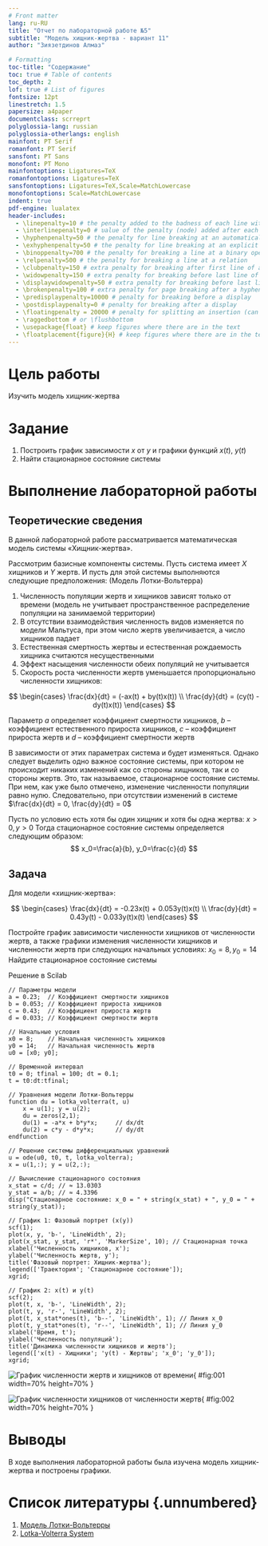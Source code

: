 ```yaml
---
# Front matter
lang: ru-RU
title: "Отчет по лабораторной работе №5"
subtitle: "Модель хищник-жертва - вариант 11"
author: "Зиязетдинов Алмаз"

# Formatting
toc-title: "Содержание"
toc: true # Table of contents
toc_depth: 2
lof: true # List of figures
fontsize: 12pt
linestretch: 1.5
papersize: a4paper
documentclass: scrreprt
polyglossia-lang: russian
polyglossia-otherlangs: english
mainfont: PT Serif
romanfont: PT Serif
sansfont: PT Sans
monofont: PT Mono
mainfontoptions: Ligatures=TeX
romanfontoptions: Ligatures=TeX
sansfontoptions: Ligatures=TeX,Scale=MatchLowercase
monofontoptions: Scale=MatchLowercase
indent: true
pdf-engine: lualatex
header-includes:
  - \linepenalty=10 # the penalty added to the badness of each line within a paragraph (no associated penalty node) Increasing the υalue makes tex try to haυe fewer lines in the paragraph.
  - \interlinepenalty=0 # υalue of the penalty (node) added after each line of a paragraph.
  - \hyphenpenalty=50 # the penalty for line breaking at an automatically inserted hyphen
  - \exhyphenpenalty=50 # the penalty for line breaking at an explicit hyphen
  - \binoppenalty=700 # the penalty for breaking a line at a binary operator
  - \relpenalty=500 # the penalty for breaking a line at a relation
  - \clubpenalty=150 # extra penalty for breaking after first line of a paragraph
  - \widowpenalty=150 # extra penalty for breaking before last line of a paragraph
  - \displaywidowpenalty=50 # extra penalty for breaking before last line before a display math
  - \brokenpenalty=100 # extra penalty for page breaking after a hyphenated line
  - \predisplaypenalty=10000 # penalty for breaking before a display
  - \postdisplaypenalty=0 # penalty for breaking after a display
  - \floatingpenalty = 20000 # penalty for splitting an insertion (can only be split footnote in standard LaTeX)
  - \raggedbottom # or \flushbottom
  - \usepackage{float} # keep figures where there are in the text
  - \floatplacement{figure}{H} # keep figures where there are in the text
---
```


# Цель работы

Изучить модель хищник-жертва

# Задание

1.	Построить график зависимости $x$ от $y$ и графики функций $x(t)$, $y(t)$
2.	Найти стационарное состояние системы


# Выполнение лабораторной работы

## Теоретические сведения

В данной лабораторной работе рассматривается математическая модель системы «Хищник-жертва». 

Рассмотрим базисные компоненты системы. 
Пусть система имеет $X$ хищников и $Y$ жертв. И пусть для этой системы выполняются следующие предположения: (Модель Лотки-Вольтерра)
1.	Численность популяции жертв и хищников зависят только от времени (модель не учитывает пространственное распределение популяции на занимаемой территории) 
2.	В отсутствии взаимодействия численность видов изменяется по модели Мальтуса, при этом число жертв увеличивается, а число хищников падает 
3.	Естественная смертность жертвы и естественная рождаемость хищника считаются несущественными 
4.	Эффект насыщения численности обеих популяций не учитывается 
5.	Скорость роста численности жертв уменьшается пропорционально численности хищников:

$$
 \begin{cases}
	\frac{dx}{dt} = (-ax(t) + by(t)x(t))
	\\   
	\frac{dy}{dt} = (cy(t) - dy(t)x(t))
 \end{cases}
$$

Параметр $a$ определяет коэффициент смертности хищников, $b$ – коэффициент естественного прироста хищников, $c$ – коэффициент прироста жертв и $d$ – коэффициент смертности жертв

В зависимости от этих параметрах система и будет изменяться. Однако следует выделить одно важное состояние системы, при котором не происходит никаких изменений как со стороны хищников, так и со стороны жертв. Это, так называемое, стационарное состояние системы. При нем, как уже было отмечено, изменение численности популяции равно нулю.
Следовательно, при отсутствии изменений в системе $\frac{dx}{dt} = 0, \frac{dy}{dt} = 0$

Пусть по условию есть хотя бы один хищник и хотя бы одна жертва: $x>0, y>0$
Тогда стационарное состояние системы определяется следующим образом: 
$$
	x_0=\frac{a}{b}, y_0=\frac{c}{d}
$$

## Задача

Для модели «хищник-жертва»:

$$
 \begin{cases}
	\frac{dx}{dt} = -0.23x(t) + 0.053y(t)x(t)
	\\   
	\frac{dy}{dt} = 0.43y(t) - 0.033y(t)x(t)
 \end{cases}
$$

Постройте график зависимости численности хищников от численности жертв, а также графики изменения численности хищников и численности жертв 
при следующих начальных условиях: $x_0=8, y_0=14$
Найдите стационарное состояние системы

Решение в Scilab

```
// Параметры модели
a = 0.23;  // Коэффициент смертности хищников
b = 0.053; // Коэффициент прироста хищников
c = 0.43;  // Коэффициент прироста жертв
d = 0.033; // Коэффициент смертности жертв

// Начальные условия
x0 = 8;    // Начальная численность хищников
y0 = 14;   // Начальная численность жертв
u0 = [x0; y0];

// Временной интервал
t0 = 0; tfinal = 100; dt = 0.1;
t = t0:dt:tfinal;

// Уравнения модели Лотки-Вольтерры
function du = lotka_volterra(t, u)
    x = u(1); y = u(2);
    du = zeros(2,1);
    du(1) = -a*x + b*y*x;     // dx/dt
    du(2) = c*y - d*y*x;      // dy/dt
endfunction

// Решение системы дифференциальных уравнений
u = ode(u0, t0, t, lotka_volterra);
x = u(1,:); y = u(2,:);

// Вычисление стационарного состояния
x_stat = c/d; // ≈ 13.0303
y_stat = a/b; // ≈ 4.3396
disp("Стационарное состояние: x_0 = " + string(x_stat) + ", y_0 = " + string(y_stat));

// График 1: Фазовый портрет (x(y))
scf(1);
plot(x, y, 'b-', 'LineWidth', 2);
plot(x_stat, y_stat, 'r*', 'MarkerSize', 10); // Стационарная точка
xlabel('Численность хищников, x');
ylabel('Численность жертв, y');
title('Фазовый портрет: Хищник-жертва');
legend(['Траектория'; 'Стационарное состояние']);
xgrid;

// График 2: x(t) и y(t)
scf(2);
plot(t, x, 'b-', 'LineWidth', 2);
plot(t, y, 'r-', 'LineWidth', 2);
plot(t, x_stat*ones(t), 'b--', 'LineWidth', 1); // Линия x_0
plot(t, y_stat*ones(t), 'r--', 'LineWidth', 1); // Линия y_0
xlabel('Время, t');
ylabel('Численность популяций');
title('Динамика численности хищников и жертв');
legend(['x(t) - Хищники'; 'y(t) - Жертвы'; 'x_0'; 'y_0']);
xgrid;
```

![График численности жертв и хищников от времени](image/01.png){ #fig:001 width=70% height=70% }

![График численности хищников от численности жертв](image/02.png){ #fig:002 width=70% height=70% }



# Выводы

В ходе выполнения лабораторной работы была изучена модель хищник-жертва и построены графики.

# Список литературы {.unnumbered}

1. [Модель Лотки-Вольтерры](https://math-it.petrsu.ru/users/semenova/MathECO/Lections/Lotka_Volterra.pdf)
2. [Lotka-Volterra System](https://www.sciencedirect.com/topics/mathematics/lotka-volterra-system)
